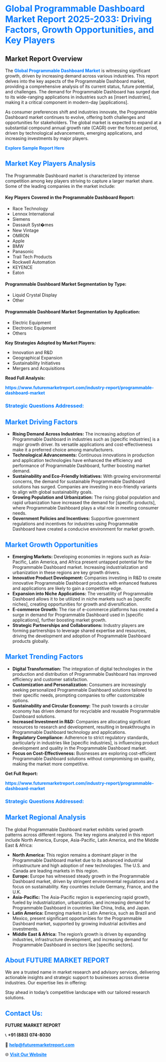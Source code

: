 <h1 style="color: #007BFF;">Global Programmable Dashboard Market Report 2025-2033: Driving Factors, Growth Opportunities, and Key Players</h1>

<section id="overview">
<h2>Market Report Overview</h2>
<p>The <a href="https://www.futuremarketreport.com/industry-report/programmable-dashboard-market" style="color: #007BFF; text-decoration: none;"><strong>Global Programmable Dashboard Market</strong></a> is witnessing significant growth, driven by increasing demand across various industries. This report delves into the key aspects of the Programmable Dashboard market, providing a comprehensive analysis of its current status, future potential, and challenges. The demand for Programmable Dashboard has surged due to its wide-ranging applications in industries such as [insert industries], making it a critical component in modern-day [applications].</p>
<p>As consumer preferences shift and industries innovate, the Programmable Dashboard market continues to evolve, offering both challenges and opportunities for stakeholders. The global market is expected to expand at a substantial compound annual growth rate (CAGR) over the forecast period, driven by technological advancements, emerging applications, and increasing investments by major players.</p>
</section>

<section id="overview">
<p><a href="https://www.futuremarketreport.com/request-sample/reportId=76119" style="color: #007BFF; text-decoration: none;"><strong>Explore Sample Report Here</strong></a></p>
</section>

<section id="key-players">
<h2 style="color: #007BFF;">Market Key Players Analysis</h2>
<p>The Programmable Dashboard market is characterized by intense competition among key players striving to capture a larger market share. Some of the leading companies in the market include:</p>
<h4>Key Players Covered in the Programmable Dashboard Report:</h4>
<ul><li>Race Technology</li><li>Lennox International</li><li>Siemens</li><li>Dassault Syst�mes</li><li>New Vintage</li><li>OMRON</li><li>Apple</li><li>BMW</li><li>Panasonic</li><li>Trail Tech Products</li><li>Rockwell Automation</li><li>KEYENCE</li><li>Eaton</li></ul>
<h4>Programmable Dashboard Market Segmentation by Type:</h4>
<ul><li>Liquid Crystal Display</li><li>Other</li></ul>

<h4>Programmable Dashboard Market Segmentation by Application:</h4>
<ul><li>Electric Equipment</li><li>Electronic Equipment</li><li>Others</li></ul>
<p><strong>Key Strategies Adopted by Market Players:</strong></p>
<ul>
<li>Innovation and R&D</li>
<li>Geographical Expansion</li>
<li>Sustainability Initiatives</li>
<li>Mergers and Acquisitions</li>
</ul>
</section>

<section>
<p><strong>Read Full Analysis: </strong></p><a href="https://www.futuremarketreport.com/industry-report/programmable-dashboard-market" style="color: #007BFF; text-decoration: none;"><strong>https://www.futuremarketreport.com/industry-report/programmable-dashboard-market</strong></a>
<h3 style="color: #007BFF;">Strategic Questions Addressed:</h3>
</section>

<section id="driving-factors">
<h2 style="color: #007BFF;">Market Driving Factors</h2>
<ul>
<li><strong>Rising Demand Across Industries:</strong> The increasing adoption of Programmable Dashboard in industries such as [specific industries] is a major growth driver. Its versatile applications and cost-effectiveness make it a preferred choice among manufacturers.</li>
<li><strong>Technological Advancements:</strong> Continuous innovations in production and application technologies have enhanced the efficiency and performance of Programmable Dashboard, further boosting market demand.</li>
<li><strong>Sustainability and Eco-Friendly Initiatives:</strong> With growing environmental concerns, the demand for sustainable Programmable Dashboard solutions has surged. Companies are investing in eco-friendly variants to align with global sustainability goals.</li>
<li><strong>Growing Population and Urbanization:</strong> The rising global population and rapid urbanization have increased the demand for [specific products], where Programmable Dashboard plays a vital role in meeting consumer needs.</li>
<li><strong>Government Policies and Incentives:</strong> Supportive government regulations and incentives for industries using Programmable Dashboard have created a conducive environment for market growth.</li>
</ul>
</section>

<section id="growth-opportunities">
<h2 style="color: #007BFF;">Market Growth Opportunities</h2>
<ul>
<li><strong>Emerging Markets:</strong> Developing economies in regions such as Asia-Pacific, Latin America, and Africa present untapped potential for the Programmable Dashboard market. Increasing industrialization and urbanization in these regions are key growth drivers.</li>
<li><strong>Innovative Product Development:</strong> Companies investing in R&D to create innovative Programmable Dashboard products with enhanced features and applications are likely to gain a competitive edge.</li>
<li><strong>Expansion into Niche Applications:</strong> The versatility of Programmable Dashboard allows it to be utilized in niche markets such as [specific niches], creating opportunities for growth and diversification.</li>
<li><strong>E-commerce Growth:</strong> The rise of e-commerce platforms has created a surge in demand for Programmable Dashboard used in [specific applications], further boosting market growth.</li>
<li><strong>Strategic Partnerships and Collaborations:</strong> Industry players are forming partnerships to leverage shared expertise and resources, driving the development and adoption of Programmable Dashboard products globally.</li>
</ul>
</section>

<section id="trending-factors">
<h2 style="color: #007BFF;">Market Trending Factors</h2>
<ul>
<li><strong>Digital Transformation:</strong> The integration of digital technologies in the production and distribution of Programmable Dashboard has improved efficiency and customer satisfaction.</li>
<li><strong>Customization and Personalization:</strong> Consumers are increasingly seeking personalized Programmable Dashboard solutions tailored to their specific needs, prompting companies to offer customizable options.</li>
<li><strong>Sustainability and Circular Economy:</strong> The push towards a circular economy has driven demand for recyclable and reusable Programmable Dashboard solutions.</li>
<li><strong>Increased Investment in R&D:</strong> Companies are allocating significant resources to research and development, resulting in breakthroughs in Programmable Dashboard technology and applications.</li>
<li><strong>Regulatory Compliance:</strong> Adherence to strict regulatory standards, particularly in industries like [specific industries], is influencing product development and quality in the Programmable Dashboard market.</li>
<li><strong>Focus on Cost-Effectiveness:</strong> Businesses are exploring cost-efficient Programmable Dashboard solutions without compromising on quality, making the market more competitive.</li>
</ul>
</section>

<section>
<p><strong>Get Full Report: </strong></p><a href="https://www.futuremarketreport.com/industry-report/programmable-dashboard-market" style="color: #007BFF; text-decoration: none;"><strong>https://www.futuremarketreport.com/industry-report/programmable-dashboard-market</strong></a>
<h3 style="color: #007BFF;">Strategic Questions Addressed:</h3>
</section>


<section id="regional-analysis">
<h2 style="color: #007BFF;">Market Regional Analysis</h2>
<p>The global Programmable Dashboard market exhibits varied growth patterns across different regions. The key regions analyzed in this report include North America, Europe, Asia-Pacific, Latin America, and the Middle East & Africa:</p>
<ul>
<li><strong>North America:</strong> This region remains a dominant player in the Programmable Dashboard market due to its advanced industrial infrastructure and high adoption of new technologies. The U.S. and Canada are leading markets in this region.</li>
<li><strong>Europe:</strong> Europe has witnessed steady growth in the Programmable Dashboard market, driven by stringent environmental regulations and a focus on sustainability. Key countries include Germany, France, and the U.K.</li>
<li><strong>Asia-Pacific:</strong> The Asia-Pacific region is experiencing rapid growth, fueled by industrialization, urbanization, and increasing demand for Programmable Dashboard in countries like China, India, and Japan.</li>
<li><strong>Latin America:</strong> Emerging markets in Latin America, such as Brazil and Mexico, present significant opportunities for the Programmable Dashboard market, supported by growing industrial activities and investments.</li>
<li><strong>Middle East & Africa:</strong> The region’s growth is driven by expanding industries, infrastructure development, and increasing demand for Programmable Dashboard in sectors like [specific sectors].</li>
</ul>
</section>

<footer>
<h2 style="color: #007BFF;">About FUTURE MARKET REPORT</h2>
<p>We are a trusted name in market research and advisory services, delivering actionable insights and strategic support to businesses across diverse industries. Our expertise lies in offering:</p>

<p>Stay ahead in today’s competitive landscape with our tailored research solutions.</p>

<h2 style="color: #007BFF;">Contact Us:</h2>
<p><strong>FUTURE MARKET REPORT</strong></p>
<p>📞 <strong>+91 (883) 074-8030</strong></p>
<p>📧 <strong><a href="mailto:help@futuremarketreport.com" style="color: #007BFF;">help@futuremarketreport.com</a></strong></p>
<p>🌐 <strong><a href="https://www.futuremarketreport.com/" style="color: #007BFF;">Visit Our Website</a></strong></p>
</footer>